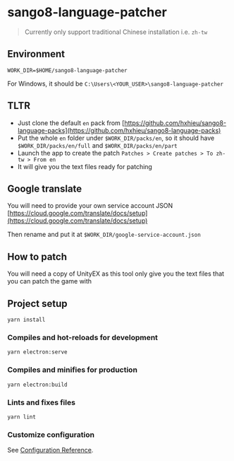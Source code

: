 # sango8-language-patcher

> Currently only support traditional Chinese installation i.e. `zh-tw`

## Environment

`WORK_DIR=$HOME/sango8-language-patcher`

For Windows, it should be `C:\Users\<YOUR_USER>\sango8-language-patcher`

## TLTR

- Just clone the default `en` pack from [https://github.com/hxhieu/sango8-language-packs](https://github.com/hxhieu/sango8-language-packs)
- Put the whole `en` folder under `$WORK_DIR/packs/en`, so it should have `$WORK_DIR/packs/en/full` and `$WORK_DIR/packs/en/part`
- Launch the app to create the patch `Patches > Create patches > To zh-tw > From en`
- It will give you the text files ready for patching

## Google translate

You will need to provide your own service account JSON [https://cloud.google.com/translate/docs/setup](https://cloud.google.com/translate/docs/setup)

Then rename and put it at `$WORK_DIR/google-service-account.json`

## How to patch

You will need a copy of UnityEX as this tool only give you the text files that you can patch the game with

## Project setup

```
yarn install
```

### Compiles and hot-reloads for development

```
yarn electron:serve
```

### Compiles and minifies for production

```
yarn electron:build
```

### Lints and fixes files

```
yarn lint
```

### Customize configuration

See [Configuration Reference](https://cli.vuejs.org/config/).
